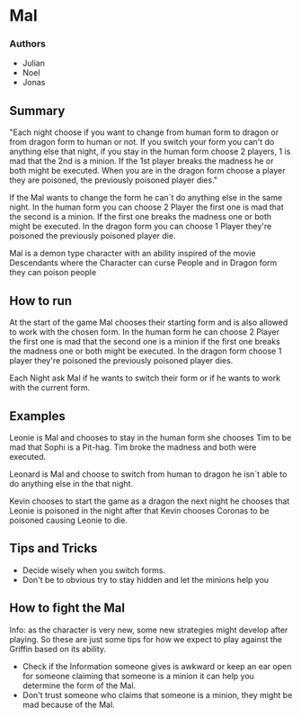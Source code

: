 # Mal

### Authors
- Julian
- Noel
- Jonas

## Summary

"Each night choose if you want to change from human form to dragon or from dragon form to human or not. If you switch your form you can't do anything else that night, if you stay in the human form choose 2 players, 1 is mad that the 2nd is a minion. If the 1st player breaks the madness he or both might be executed. When you are in the dragon form choose a player they are poisoned, the previously poisoned player dies."

If the Mal wants to change the form he can´t do anything else in the same night. In the human form you can choose 2 Player the first one is mad that the second is a minion. If the first one breaks the madness one or both might be executed. In the dragon form you can choose 1 Player they're poisoned the previously poisoned player die.

Mal is a demon type character with an ability inspired of the movie Descendants where the Character can curse People and in Dragon form they can poison people

## How to run

At the start of the game Mal chooses their starting form and is also allowed to work with the chosen form. In the human form he can choose 2 Player the first one is mad that the second one is a minion if the first one breaks the madness one or both might be executed. In the dragon form choose 1 player they're poisoned the previously poisoned player dies.

Each Night ask Mal if he wants to switch their form or if he wants to work with the current form.

## Examples

Leonie is Mal and chooses to stay in the human form she chooses Tim to be mad that Sophi is a Pit-hag. Tim broke the madness and both were executed.

Leonard is Mal and choose to switch from human to dragon he isn´t able to do anything else in the that night.

Kevin chooses to start the game as a dragon the next night he chooses that Leonie is poisoned in the night after that Kevin chooses Coronas to be poisoned causing Leonie to die.

## Tips and Tricks

- Decide wisely when you switch forms.
- Don't be to obvious try to stay hidden and let the minions help you

## How to fight the Mal

Info: as the character is very new, some new strategies might develop after playing. So these are just some tips for how we expect to play against the Griffin based on its ability.

- Check if the Information someone gives is awkward or keep an ear open for someone claiming that someone is a minion it can help you determine the form of the Mal.
- Don't trust someone who claims that someone is a minion, they might be mad because of the Mal.